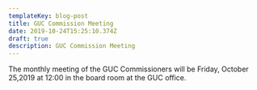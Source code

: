 ```yaml
---
templateKey: blog-post
title: GUC Commission Meeting
date: 2019-10-24T15:25:10.374Z
draft: true
description: GUC Commission Meeting
---
```

The monthly meeting of the GUC Commissioners will be Friday, October 25,2019 at 12:00 in the board room at the GUC office.
